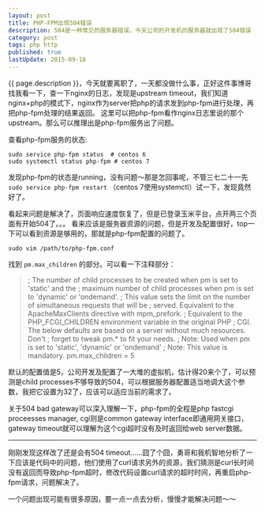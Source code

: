 ```yaml
---
layout: post
title: PHP-FPM出现504错误
description: 504是一种常见的服务器错误，今天公司的开发机的服务器就出现了504错误
category: post
tags: php http
published: true
lastUpdate: 2015-09-18
---
```


{{ page.description }}，今天就要离职了，一天都没做什么事，正好这件事博哥找我看一下，查一下nginx的日志，发现是upstream timeout，我们知道nginx+php的模式下，nginx作为server把php的请求发到php-fpm进行处理，再把php-fpm处理的结果返回。
这里可以把php-fpm看作nginx日志里说的那个upstream。那么可以推理出是php-fpm服务出了问题。

查看php-fpm服务的状态:

```
sudo service php-fpm status  # centos 6
sudo systemctl status php-fpm # centos 7
```
发现php-fpm的状态是running，没有问题～那是怎回事呢，不管三七二十一先 ```sudo service php-fpm restart``` （centos 7使用systemctl）试一下，发现竟然好了。

看起来问题是解决了，页面响应速度恢复了，但是已登录玉米平台，点开两三个页面有开始504了。。。
看来应该是服务器资源的问题，但是开发及配置很好，top一下可以看到资源是够用的，那就是php-fpm配置的问题了。

```
sudo vim /path/to/php-fpm.conf
```
找到 `pm.max_children` 的部分。可以看一下注释部分：

> ; The number of child processes to be created when pm is set to 'static' and the
> ; maximum number of child processes when pm is set to 'dynamic' or 'ondemand'.
> ; This value sets the limit on the number of simultaneous requests that will be
> ; served. Equivalent to the ApacheMaxClients directive with mpm_prefork.
> ; Equivalent to the PHP_FCGI_CHILDREN environment variable in the original PHP
> ; CGI. The below defaults are based on a server without much resources. Don't
> ; forget to tweak pm.* to fit your needs.
> ; Note: Used when pm is set to 'static', 'dynamic' or 'ondemand'
> ; Note: This value is mandatory.
> pm.max_children = 5

默认的配置值是5，公司开发及配置了一大堆的虚拟机，估计得20来个了，可以预测是child processes不够导致的504，可以根据服务器配置适当地调大这个参数，我把它设置为32了，应该可以适应当前的需求了。

关于504 bad gateway可以深入理解一下，php-fpm的全程是php fastcgi proceesses manager, cgi则是common gateway interface即通用网关接口，gateway timeout就可以理解为这个cgi超时没有及时返回给web server数据。

-----
刚刚发现这样改了还是会有504 timeout......囧了个囧，勇哥和我机智地分析了一下应该是代码中的问题，他们使用了curl请求另外的资源，我们猜测是curl长时间没有返回而导致php-fpm超时，修改代码设置curl请求的超时时间，再重启php-fpm请求，问题解决了。

一个问题出现可能有很多原因，要一点一点去分析，慢慢才能解决问题～～
